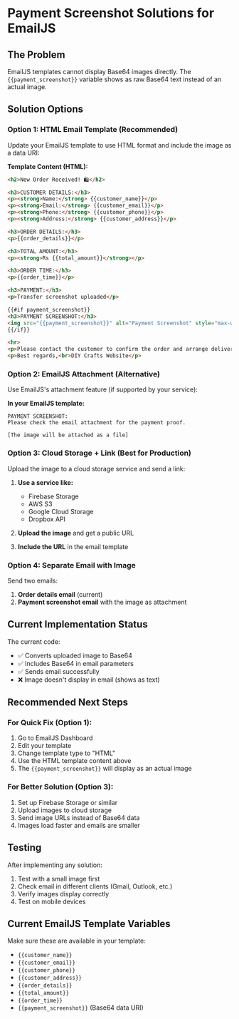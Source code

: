 # Payment Screenshot Solutions for EmailJS

## The Problem
EmailJS templates cannot display Base64 images directly. The `{{payment_screenshot}}` variable shows as raw Base64 text instead of an actual image.

## Solution Options

### Option 1: HTML Email Template (Recommended)
Update your EmailJS template to use HTML format and include the image as a data URI:

**Template Content (HTML):**
```html
<h2>New Order Received! 🛍️</h2>

<h3>CUSTOMER DETAILS:</h3>
<p><strong>Name:</strong> {{customer_name}}</p>
<p><strong>Email:</strong> {{customer_email}}</p>
<p><strong>Phone:</strong> {{customer_phone}}</p>
<p><strong>Address:</strong> {{customer_address}}</p>

<h3>ORDER DETAILS:</h3>
<p>{{order_details}}</p>

<h3>TOTAL AMOUNT:</h3>
<p><strong>Rs {{total_amount}}</strong></p>

<h3>ORDER TIME:</h3>
<p>{{order_time}}</p>

<h3>PAYMENT:</h3>
<p>Transfer screenshot uploaded</p>

{{#if payment_screenshot}}
<h3>PAYMENT SCREENSHOT:</h3>
<img src="{{payment_screenshot}}" alt="Payment Screenshot" style="max-width: 500px; height: auto; border: 1px solid #ddd; border-radius: 8px;">
{{/if}}

<hr>
<p>Please contact the customer to confirm the order and arrange delivery.</p>
<p>Best regards,<br>DIY Crafts Website</p>
```

### Option 2: EmailJS Attachment (Alternative)
Use EmailJS's attachment feature (if supported by your service):

**In your EmailJS template:**
```
PAYMENT SCREENSHOT:
Please check the email attachment for the payment proof.

[The image will be attached as a file]
```

### Option 3: Cloud Storage + Link (Best for Production)
Upload the image to a cloud storage service and send a link:

1. **Use a service like:**
   - Firebase Storage
   - AWS S3
   - Google Cloud Storage
   - Dropbox API

2. **Upload the image** and get a public URL
3. **Include the URL** in the email template

### Option 4: Separate Email with Image
Send two emails:
1. **Order details email** (current)
2. **Payment screenshot email** with the image as attachment

## Current Implementation Status

The current code:
- ✅ Converts uploaded image to Base64
- ✅ Includes Base64 in email parameters
- ✅ Sends email successfully
- ❌ Image doesn't display in email (shows as text)

## Recommended Next Steps

### For Quick Fix (Option 1):
1. Go to EmailJS Dashboard
2. Edit your template
3. Change template type to "HTML"
4. Use the HTML template content above
5. The `{{payment_screenshot}}` will display as an actual image

### For Better Solution (Option 3):
1. Set up Firebase Storage or similar
2. Upload images to cloud storage
3. Send image URLs instead of Base64 data
4. Images load faster and emails are smaller

## Testing
After implementing any solution:
1. Test with a small image first
2. Check email in different clients (Gmail, Outlook, etc.)
3. Verify images display correctly
4. Test on mobile devices

## Current EmailJS Template Variables
Make sure these are available in your template:
- `{{customer_name}}`
- `{{customer_email}}`
- `{{customer_phone}}`
- `{{customer_address}}`
- `{{order_details}}`
- `{{total_amount}}`
- `{{order_time}}`
- `{{payment_screenshot}}` (Base64 data URI)
